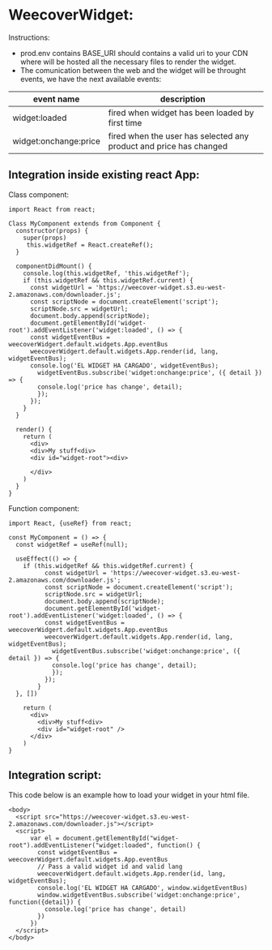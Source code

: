 # WeecoverWidget:

Instructions:
- prod.env contains BASE_URI should contains a valid uri to your CDN where will be hosted all the necessary files to render the widget.
- The comunication between the web and the widget will be throught events, we have the next available events:

|event name| description |
|----------|-------------|
|widget:loaded| fired when widget has been loaded by first time|
|widget:onchange:price| fired when the user has selected any product and price has changed|

## Integration inside existing react App:

Class component:

```
import React from react;

Class MyComponent extends from Component {
  constructor(props) {
    super(props)
     this.widgetRef = React.createRef();
  }

  componentDidMount() {
    console.log(this.widgetRef, 'this.widgetRef');
    if (this.widgetRef && this.widgetRef.current) {
      const widgetUrl = 'https://weecover-widget.s3.eu-west-2.amazonaws.com/downloader.js';
      const scriptNode = document.createElement('script');
      scriptNode.src = widgetUrl;
      document.body.append(scriptNode);
      document.getElementById('widget-root').addEventListener('widget:loaded', () => {
      const widgetEventBus = weecoverWidgert.default.widgets.App.eventBus  
      weecoverWidgert.default.widgets.App.render(id, lang, widgetEventBus);  
      console.log('EL WIDGET HA CARGADO', widgetEventBus); 
        widgetEventBus.subscribe('widget:onchange:price', ({ detail }) => {
        console.log('price has change', detail);
        });
      });
    }
  }

  render() {
    return (
      <div>
      <div>My stuff<div>
      <div id="widget-root"><div>

      </div>
    )
  }
}
```

Function component:
```
import React, {useRef} from react;

const MyComponent = () => {
  const widgetRef = useRef(null);

  useEffect(() => {
    if (this.widgetRef && this.widgetRef.current) {
          const widgetUrl = 'https://weecover-widget.s3.eu-west-2.amazonaws.com/downloader.js';
          const scriptNode = document.createElement('script');
          scriptNode.src = widgetUrl;
          document.body.append(scriptNode);
          document.getElementById('widget-root').addEventListener('widget:loaded', () => {
          const widgetEventBus = weecoverWidgert.default.widgets.App.eventBus  
          weecoverWidgert.default.widgets.App.render(id, lang, widgetEventBus);  
            widgetEventBus.subscribe('widget:onchange:price', ({ detail }) => {
            console.log('price has change', detail);
            });
          });
        }
  }, [])
  
    return (
      <div>
        <div>My stuff<div>
        <div id="widget-root" />
      </div>
    )
}
```

## Integration script:

This code below is an example how to load your widget in your html file.
```
<body>
  <script src="https://weecover-widget.s3.eu-west-2.amazonaws.com/downloader.js"></script>
  <script>
      var el = document.getElementById("widget-root").addEventListener("widget:loaded", function() {
        const widgetEventBus = weecoverWidgert.default.widgets.App.eventBus  
        // Pass a valid widget id and valid lang
        weecoverWidgert.default.widgets.App.render(id, lang, widgetEventBus);
        console.log('EL WIDGET HA CARGADO', window.widgetEventBus)
        window.widgetEventBus.subscribe('widget:onchange:price', function({detail}) {
          console.log('price has change', detail)
        })
      })
  </script>
</body>
```